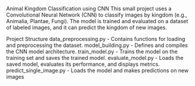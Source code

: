 Animal Kingdom Classification using CNN
This small project uses a Convolutional Neural Network (CNN) to classify images by kingdom (e.g., Animalia, Plantae, Fungi). The model is trained and evaluated on a dataset of labeled images, and it can predict the kingdom of new images.

Project Structure
data_preprocessing.py - Contains functions for loading and preprocessing the dataset.
model_building.py - Defines and compiles the CNN model architecture.
train_model.py - Trains the model on the training set and saves the trained model.
evaluate_model.py - Loads the saved model, evaluates its performance, and displays metrics.
predict_single_image.py - Loads the model and makes predictions on new images
